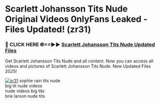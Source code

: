 # Scarlett Johansson Tits Nude Original Videos 0nlyFans Leaked - Files Updated! (zr31)

<h3>🔴 CLICK HERE 🌐==►► <a href="https://tinyurl.com/4mcuefdz" rel="nofollow">Scarlett Johansson Tits Nude Updated Files</a></h3>

Get Scarlett Johansson Tits Nude and all content. Now you can access all videos and pictures of Scarlett Johansson Tits Nude. New Updated Files 2025!

[![zr31](https://i.imgur.com/StAQSOY.gif)](https://tinyurl.com/4mcuefdz)
sophie rain tits nude<br>
big tit nude videos<br>
nude videos big tits<br>
brie larson nude tits